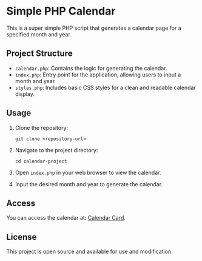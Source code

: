 # Simple PHP Calendar

This is a super simple PHP script that generates a calendar page for a specified month and year.

## Project Structure

- `calendar.php`: Contains the logic for generating the calendar.
- `index.php`: Entry point for the application, allowing users to input a month and year.
- `styles.php`: Includes basic CSS styles for a clean and readable calendar display.

## Usage

1. Clone the repository:
   ```
   git clone <repository-url>
   ```

2. Navigate to the project directory:
   ```
   cd calendar-project
   ```

3. Open `index.php` in your web browser to view the calendar.

4. Input the desired month and year to generate the calendar.

## Access

You can access the calendar at: [Calendar Card](https://karocreative.pl/php-projects/calendar-card/).

## License

This project is open source and available for use and modification.